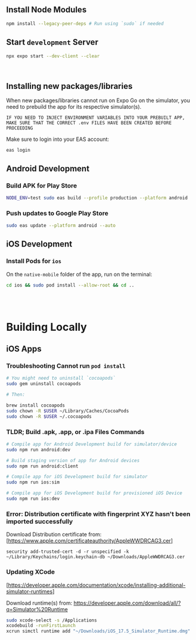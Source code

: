 
## Install Node Modules
```sh
npm install --legacy-peer-deps # Run using `sudo` if needed
```
## Start `development` Server
```sh
npx expo start --dev-client --clear
```
<br/>

## Installing new packages/libraries
When new packages/libraries cannot run on Expo Go on the simulator, you need to prebuild the app for its respective simulator(s).

```
IF YOU NEED TO INJECT ENVIRONMENT VARIABLES INTO YOUR PREBUILT APP, 
MAKE SURE THAT THE CORRECT .env FILES HAVE BEEN CREATED BEFORE PROCEEDING
```

Make sure to login into your EAS account:

```
eas login
```

## Android Development
### Build APK for Play Store
```sh
NODE_ENV=test sudo eas build --profile production --platform android
```
### Push updates to Google Play Store
```sh
sudo eas update --platform android --auto
```
## iOS Development
### Install Pods for `ios`
On the `native-mobile` folder of the app, run on the terminal:
```sh
cd ios && sudo pod install --allow-root && cd ..
```
<br/>
<br/>

# Building Locally

## iOS Apps

### Troubleshooting Cannot run `pod install`

```sh
# You might need to uninstall `cocoapods`
sudo gem uninstall cocoapods

# Then:

brew install cocoapods
sudo chown -R $USER ~/Library/Caches/CocoaPods
sudo chown -R $USER ~/.cocoapods
```


### TLDR; Build .apk, .app, or .ipa Files Commands

```sh
# Compile app for Android Development build for simulator/device
sudo npm run android:dev

# Build staging version of app for Android devices
sudo npm run android:client

# Compile app for iOS Development build for simulator
sudo npm run ios:sim

# Compile app for iOS Development build for provisioned iOS Device
sudo npm run ios:dev
```

### Error: Distribution certificate with fingerprint XYZ hasn't been imported successfully

Download Distribution certificate from: [https://www.apple.com/certificateauthority/AppleWWDRCAG3.cer]

```
security add-trusted-cert -d -r unspecified -k ~/Library/Keychains/login.keychain-db ~/Downloads/AppleWWDRCAG3.cer
```

### Updating XCode
[https://developer.apple.com/documentation/xcode/installing-additional-simulator-runtimes]

Download runtime(s) from: https://developer.apple.com/download/all/?q=Simulator%20Runtime

```sh
sudo xcode-select -s /Applications
xcodebuild -runFirstLaunch
xcrun simctl runtime add "~/Downloads/iOS_17.5_Simulator_Runtime.dmg"
```